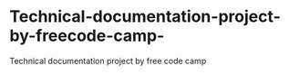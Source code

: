 # Technical-documentation-project-by-freecode-camp-
Technical documentation project by free code camp
